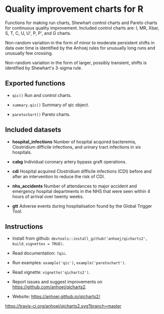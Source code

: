 # Quality improvement charts for R

Functions for making run charts, Shewhart control charts and Pareto charts for continuous quality improvement. Included control charts are: I, MR, Xbar, S, T, C, U, U', P, P', and G charts. 

Non-random variation in the form of minor to moderate persistent shifts in data over time is identified by the Anhoej rules for unusually long runs and unusually few crossing.

Non-random variation in the form of larger, possibly transient, shifts is identified by Shewhart's 3-sigma rule.

## Exported functions

* `qic()` Run and control charts.

* `summary.qic()` Summary of qic object.

* `paretochart()` Pareto charts.

## Included datasets

* **hospital_infections** Number of hospital acquired bacteremia, Clostridium difficile infections, and urinary tract infections in six hospitals.

* **cabg** Individual coronary artery bypass graft operations.

* **cdi** Hospital acquired Clostridium difficile infections (CDI) before and after an intervention to reduce the risk of CDI.

* **nhs_accidents** Number of attendances to major accident and emergency hospital departments in the NHS that were seen within 4 hours of arrival over twenty weeks.

* **gtt** Adverse events during hospitalisation found by the Global Trigger Tool.

## Instructions
    
* Install from github: `devtools::install_github('anhoej/qicharts2', build_vignettes = TRUE)`.

* Read documentation: `?qic`.

* Run examples: `example('qic')`, `example('paretochart')`.

* Read vignette: `vignette('qicharts2')`.

* Report issues and suggest improvements on https://github.com/anhoej/qicharts2.

* Website: https://anhoej.github.io/qicharts2/

https://travis-ci.org/anhoej/qicharts2.svg?branch=master
